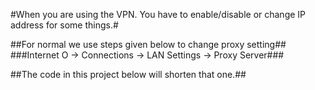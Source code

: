 #When you are using the VPN. You have to enable/disable or change IP address for some things.#

##For normal we use steps given below to change proxy setting##
###Internet O -> Connections -> LAN Settings -> Proxy Server###

##The code in this project below will shorten that one.##
